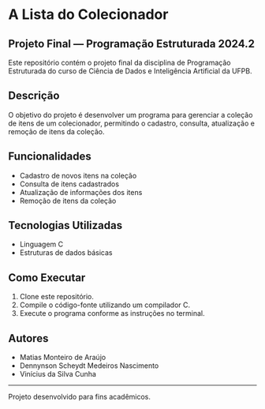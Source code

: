 # A Lista do Colecionador

## Projeto Final — Programação Estruturada 2024.2

Este repositório contém o projeto final da disciplina de Programação Estruturada do curso de Ciência de Dados e Inteligência Artificial da UFPB.

## Descrição

O objetivo do projeto é desenvolver um programa para gerenciar a coleção de itens de um colecionador, permitindo o cadastro, consulta, atualização e remoção de itens da coleção.

## Funcionalidades

- Cadastro de novos itens na coleção
- Consulta de itens cadastrados
- Atualização de informações dos itens
- Remoção de itens da coleção

## Tecnologias Utilizadas

- Linguagem C
- Estruturas de dados básicas

## Como Executar

1. Clone este repositório.
2. Compile o código-fonte utilizando um compilador C.
3. Execute o programa conforme as instruções no terminal.

## Autores

- Matias Monteiro de Araújo
- Dennynson Scheydt Medeiros Nascimento
- Vinícius da Silva Cunha

---
Projeto desenvolvido para fins acadêmicos.